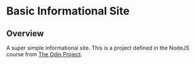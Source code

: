 # Basic Informational Site

## Overview

A super simple informational site. This is a project defined in the NodeJS course from
[The Odin Project](https://www.theodinproject.com/lessons/nodejs-basic-informational-site).
